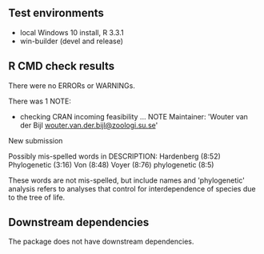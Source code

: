 ## Test environments
* local Windows 10 install, R 3.3.1
* win-builder (devel and release)

## R CMD check results
There were no ERRORs or WARNINGs.

There was 1 NOTE:

  * checking CRAN incoming feasibility ... NOTE
Maintainer: 'Wouter van der Bijl <wouter.van.der.bijl@zoologi.su.se>'

New submission

Possibly mis-spelled words in DESCRIPTION:
  Hardenberg (8:52)
  Phylogenetic (3:16)
  Von (8:48)
  Voyer (8:76)
  phylogenetic (8:5)

These words are not mis-spelled, but include names and 'phylogenetic' analysis
refers to analyses that control for interdependence of species due to the tree
of life.

## Downstream dependencies
The package does not have downstream dependencies.